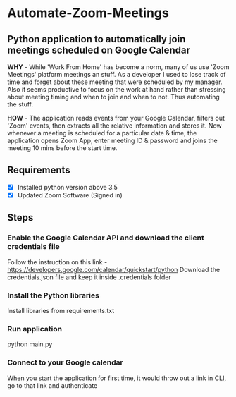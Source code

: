 # Automate-Zoom-Meetings

## Python application to automatically join meetings scheduled on Google Calendar

<b>WHY</b> - While 'Work From Home' has become a norm, many of us use 'Zoom Meetings' platform meetings an stuff. As a developer I used to lose track of time and forget about these meeting that were scheduled by my manager. Also it seems productive to focus on the work at hand rather than stressing about meeting timing and when to join and when to not. Thus automating the stuff.

<b>HOW</b> - The application reads events from your Google Calendar, filters out 'Zoom' events, then extracts all the relative information and stores it. Now whenever a meeting is scheduled for a particular date & time, the application opens Zoom App, enter meeting ID & password and joins the meeting 10 mins before the start time.

## Requirements

- [x] Installed python version above 3.5
- [x] Updated Zoom Software (Signed in)

## Steps

### Enable the Google Calendar API and download the client credentials file

Follow the instruction on this link - <https://developers.google.com/calendar/quickstart/python>
Download the credentials.json file and keep it inside .credentials folder

### Install the Python libraries

Install libraries from requirements.txt

### Run application

python main.py

### Connect to your Google calendar

When you start the application for first time, it would throw out a link in CLI, go to that link and authenticate
